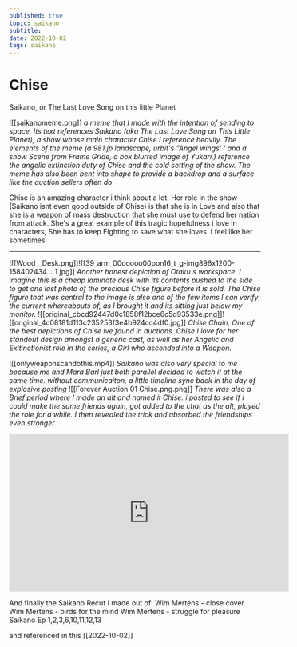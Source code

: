 ```yaml
---
published: true
topic: saikano
subtitle: 
date: 2022-10-02
tags: saikano
---
```


# Chise
Saikano, or The Last Love Song on this little Planet

![[saikanomeme.png]]
*a meme that I made with the intention of sending to space. Its text references Saikano (aka The Last Love Song on This Little Planet), a show whose main character Chise I reference heavily. The elements of the meme (a 981.jp landscape, urbit's "Angel wings' ' and a snow Scene from Frame Gride, a box blurred image of Yukari.) reference the angelic extinction duty of Chise and the cold setting of the show. The meme has also been bent into shape to provide a backdrop and a surface like the auction sellers often do*

Chise is an amazing character i think about a lot. Her role in the show (Saikano isnt even good outside of Chise) is that she is in Love and also that she is a weapon of mass destruction that she must use to defend her nation from attack. She's a great example of this tragic hopefulness i love in characters, She has to keep Fighting to save what she loves. I feel like her sometimes

---
![[Wood__Desk.png]]![[39_arm_00ooooo00pon16_t_g-img896x1200-158402434... 1.jpg]]
*Another honest depiction of Otaku's workspace. I imagine this is a cheap laminate desk with its contents pushed to the side to get one last photo of the precious Chise figure before it is sold. The Chise figure that was central to the image is also one of the few items I can verify the current whereabouts of, as I brought it and its sitting just below my monitor.*
![[original_cbcd92447d0c1858f12bce6c5d93533e.png]]![[original_4c08181d113c235253f3e4b924cc4df0.jpg]]
*Chise Chain, One of the best depictions of Chise ive found in auctions. Chise I love for her standout design amongst a generic cast, as well as her Angelic and Exitinctionist role in the series, a Girl who ascended into a Weapon.*

![[onlyweaponscandothis.mp4]]
*Saikano was also very special to me because me and Mara Barl just both parallel decided to watch it at the same time. without communicaiton, a little timeline sync back in the day of explosive posting*
![[Forever Auction 01 Chise.png.png]]
*There was also a Brief period where I made an alt and named it Chise. i posted to see if i could make the same friends again, got added to the chat as the alt, played the role for a while. I then revealed the trick and absorbed the friendships even stronger*

<iframe width="560" height="315" src="https://www.youtube.com/embed/Xh9ORvc9FgY" title="YouTube video player" frameborder="0" allow="accelerometer; autoplay; clipboard-write; encrypted-media; gyroscope; picture-in-picture" allowfullscreen></iframe>

And finally the Saikano Recut I made out of:
Wim Mertens - close cover
Wim Mertens - birds for the mind
Wim Mertens - struggle for pleasure
Saikano Ep 1,2,3,6,10,11,12,13

and referenced in this [[2022-10-02]]